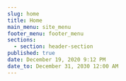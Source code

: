 ```yaml
---
slug: home
title: Home
main_menu: site_menu
footer_menu: footer_menu
sections:
  - section: header-section
published: true
date: December 19, 2020 9:12 PM
date_to: December 31, 2030 12:00 AM
---
```

